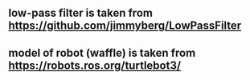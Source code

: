 ## low-pass filter is taken from https://github.com/jimmyberg/LowPassFilter

## model of robot (waffle) is taken from https://robots.ros.org/turtlebot3/